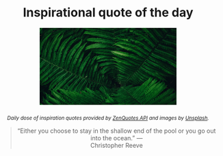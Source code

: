 
<div align="center">

# Inspirational quote of the day

<img src="./data/photo.jpeg" alt="Beautiful nature photo" width="320" height="180">

<sub><i>Daily dose of inspiration quotes provided by [ZenQuotes API](https://zenquotes.io/) and images by [Unsplash](https://unsplash.com/).</i></sub>


<blockquote>&ldquo;Either you choose to stay in the shallow end of the pool or you go out into the ocean.&rdquo; &mdash; <footer>Christopher Reeve</footer></blockquote>

</div>
